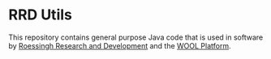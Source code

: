 # RRD Utils

This repository contains general purpose Java code that is used in software by
[Roessingh Research and Development](https://www.rrd.nl/) and the
[WOOL Platform](https://www.woolplatform.eu/).
